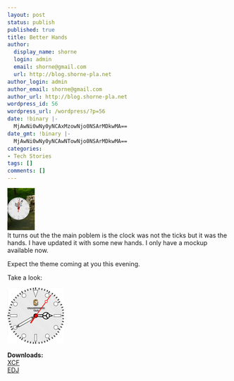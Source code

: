 ```yaml
---
layout: post
status: publish
published: true
title: Better Hands
author:
  display_name: shorne
  login: admin
  email: shorne@gmail.com
  url: http://blog.shorne-pla.net
author_login: admin
author_email: shorne@gmail.com
author_url: http://blog.shorne-pla.net
wordpress_id: 56
wordpress_url: /wordpress/?p=56
date: !binary |-
  MjAwNi0wNy0yNCAxMzowNjo0NSArMDkwMA==
date_gmt: !binary |-
  MjAwNi0wNy0yNCAwNTowNjo0NSArMDkwMA==
categories:
- Tech Stories
tags: []
comments: []
---
```

<p><a class="imagelink" title="rolex-eClock.png" href="/content/2006/07/rolex-eClock.png"><img width="62" height="96" id="image58" alt="rolex-eClock.png" src="/content/2006/07/rolex-eClock.thumbnail.png" /></a><br />
It turns out the the main poblem is the clock was not the ticks but it was the hands. I have updated it with some new hands.  I only have a mockup available now.</p>
<p>Expect the theme coming at you this evening.</p>
<p>Take a look:</p>
<p><img width="128" height="128" alt="Better Hands" id="image55" src="/content/2006/07/rolex-face.png" /></p>
<p><strong>Downloads:</strong><br />
<a href="/content/uploads/Big-rolex-face.xcf">XCF</a><br />
<a href="/content/uploads/shorne-etheme-0.2.edj">EDJ</a></p>
